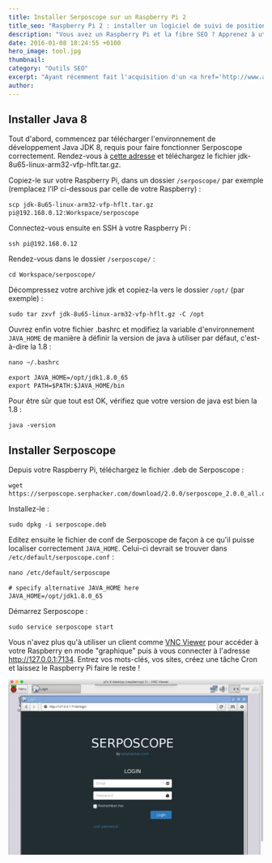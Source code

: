 ```yaml
---
title: Installer Serposcope sur un Raspberry Pi 2
title_seo: "Raspberry Pi 2 : installer un logiciel de suivi de positions"
description: "Vous avez un Raspberry Pi et la fibre SEO ? Apprenez à utiliser votre nano ordinateur comme un outil de suivi de vos positions sur Google !"
date: 2016-01-08 18:24:55 +0100
hero_image: tool.jpg
thumbnail:
category: "Outils SEO"
excerpt: "Ayant récemment fait l'acquisition d'un <a href='http://www.amazon.fr/Raspberry-Pi-Quad-Core-Starter/dp/B00T7KW3Y0/ref=sr_1_6?s=computers&ie=UTF8&qid=1452271852&sr=1-6&tag=antoine-brisset-21'>Raspberry Pi 2</a>, je commence petit à petit à en découvrir tout le potentiel, notamment en termes d'automatisation. S'agissant d'une machine tournant sous un OS dérivé de Debian, Raspbian, elle permet de faire tout un tas de choses amusantes, comme par exemple du suivi de positionnement avec <a href='https://serposcope.serphacker.com/fr/'>Serposcope</a>, un outil open source développé par Serphacker (au passage, merci à lui !). Je vous explique ici comment l'installer sur votre machine..."
author:
---
```


## Installer Java 8

Tout d'abord, commencez par télécharger l'environnement de développement Java JDK 8, requis pour faire fonctionner Serposcope correctement. Rendez-vous à [cette adresse](http://www.oracle.com/technetwork/java/javase/downloads/jdk8-downloads-2133151.html) et téléchargez le fichier jdk-8u65-linux-arm32-vfp-hflt.tar.gz.

Copiez-le sur votre Raspberry Pi, dans un dossier `/serposcope/` par exemple (remplacez l'IP ci-dessous par celle de votre Raspberry) :

``` console
scp jdk-8u65-linux-arm32-vfp-hflt.tar.gz pi@192.168.0.12:Workspace/serposcope
```

Connectez-vous ensuite en SSH à votre Raspberry Pi :

``` console
ssh pi@192.168.0.12
```

Rendez-vous dans le dossier `/serposcope/` :

``` console
cd Workspace/serposcope/
```

Décompressez votre archive jdk et copiez-la vers le dossier `/opt/` (par exemple) :

``` console
sudo tar zxvf jdk-8u65-linux-arm32-vfp-hflt.gz -C /opt
```

Ouvrez enfin votre fichier .bashrc et modifiez la variable d'environnement `JAVA_HOME` de manière à définir la version de java à utiliser par défaut, c'est-à-dire la 1.8 :

``` console
nano ~/.bashrc
```

``` vim
export JAVA_HOME=/opt/jdk1.8.0_65
export PATH=$PATH:$JAVA_HOME/bin
```

Pour être sûr que tout est OK, vérifiez que votre version de java est bien la 1.8 :

``` console
java -version
```

## Installer Serposcope

Depuis votre Raspberry Pi, téléchargez le fichier .deb de Serposcope :

``` console
wget https://serposcope.serphacker.com/download/2.0.0/serposcope_2.0.0_all.deb
```

Installez-le :

``` console
sudo dpkg -i serposcope.deb
```

Editez ensuite le fichier de conf de Serposcope de façon à ce qu'il puisse localiser correctement `JAVA_HOME`. Celui-ci devrait se trouver dans `/etc/default/serposcope.conf` :

``` console
nano /etc/default/serposcope
```

``` vi
# specify alternative JAVA_HOME here
JAVA_HOME=/opt/jdk1.8.0_65
```

Démarrez Serposcope :

``` console
sudo service serposcope start
```

Vous n'avez plus qu'à utiliser un client comme [VNC Viewer](https://www.realvnc.com/download/viewer/) pour accéder à votre Raspberry en mode "graphique" puis à vous connecter à l'adresse http://127.0.0.1:7134. Entrez vos mots-clés, vos sites, créez une tâche Cron et laissez le Raspberry Pi faire le reste !


![Serposcope - Authentification](/images/posts/serposcope.png "Serposcope")

